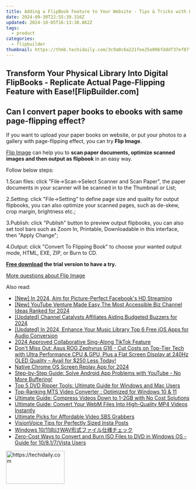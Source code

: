 ```yaml
---
title: Adding a FlipBook Feature to Your Website - Tips & Tricks with FlipBuilder Tools
date: 2024-09-30T22:55:39.316Z
updated: 2024-10-05T16:13:30.862Z
tags:
  - product
categories:
  - flipbuilder
thumbnail: https://thmb.techidaily.com/3c9a0c6a221fee25e096fdddf37ef07f9a19a2323a0faabfa25ea26bfdcf4c13.jpg
---
```


## Transform Your Physical Library Into Digital FlipBooks - Replicate Actual Page-Flipping Feature with Ease![FlipBuilder.com]

## Can I convert paper books to ebooks with same page-flipping effect?

If you want to upload your paper books on website, or put your photos to a gallery with page-flipping effect, you can try **Flip Image**. 

[Flip Image](https://tools.techidaily.com/flipbuilder/products/) can help you to **scan paper documents, optimize scanned images and then output as flipbook** in an easy way.

Follow below steps:

1.Scan files: click "File->Scan->Select Scanner and Scan Paper", the paper documents in your scanner will be scanned in to the Thumbnail or List;

2.Setting: click "File->Setting" to define page size and quality for output flipbooks, you can also optimize your scanned pages, such as de-skew, crop margin, brightness etc.;

3.Publish: click "Publish" button to preview output flipbooks, you can also set tool bars such as Zoom In, Printable, Downloadable in this interface, then "Apply Change";

4.Output: click "Convert To Flipping Book" to choose your wanted output mode, HTML, EXE, ZIP, or Burn to CD.

**[Free download](https://tools.techidaily.com/flipbuilder/products/) the trial version to have a try.** 

[More questions about Flip Image](https://tools.techidaily.com/flipbuilder/products/)

<ins class="adsbygoogle"
     style="display:block"
     data-ad-format="autorelaxed"
     data-ad-client="ca-pub-7571918770474297"
     data-ad-slot="1223367746"></ins>

<ins class="adsbygoogle"
     style="display:block"
     data-ad-client="ca-pub-7571918770474297"
     data-ad-slot="8358498916"
     data-ad-format="auto"
     data-full-width-responsive="true"></ins>

<span class="atpl-alsoreadstyle">Also read:</span>
<div><ul>
<li><a href="https://facebook-video-content.techidaily.com/new-in-2024-aim-for-picture-perfect-facebooks-hd-streaming/"><u>[New] In 2024, Aim for Picture-Perfect Facebook's HD Streaming</u></a></li>
<li><a href="https://youtube-docs.techidaily.com/outube-venture-made-easy-the-most-accessible-biz-channel-ideas-ranked-for-2024/"><u>[New] YouTube Venture Made Easy The Most Accessible Biz Channel Ideas Ranked for 2024</u></a></li>
<li><a href="https://youtube-web.techidaily.com/ed-channel-catalysts-affiliates-aiding-budgeted-buzzers-for-2024/"><u>[Updated] Channel Catalysts Affiliates Aiding Budgeted Buzzers for 2024</u></a></li>
<li><a href="https://youtube-webster.techidaily.com/ed-in-2024-enhance-your-music-library-top-6-free-ios-apps-for-audio-conversion/"><u>[Updated] In 2024, Enhance Your Music Library Top 6 Free iOS Apps for Audio Conversion</u></a></li>
<li><a href="https://tiktok-clips.techidaily.com/2024-approved-collaborative-sing-along-tiktok-feature/"><u>2024 Approved Collaborative Sing-Along TikTok Feature</u></a></li>
<li><a href="https://hardware-tips.techidaily.com/dont-miss-out-asus-rog-zephyrus-g16-cut-costs-on-top-tier-tech-with-ultra-performance-cpu-and-gpu-plus-a-flat-screen-display-at-240hz-oled-quality-avail-for10/"><u>Don't Miss Out: Asus ROG Zephyrus G16 - Cut Costs on Top-Tier Tech with Ultra Performance CPU & GPU, Plus a Flat Screen Display at 240Hz OLED Quality – Avail for $250 Less Today!</u></a></li>
<li><a href="https://screen-video-capture.techidaily.com/native-chrome-os-screen-replay-app-for-2024/"><u>Native Chrome OS Screen Replay App for 2024</u></a></li>
<li><a href="https://win-latest.techidaily.com/step-by-step-guide-solve-android-app-problems-with-youtube-no-more-buffering/"><u>Step-by-Step Guide: Solve Android App Problems with YouTube - No More Buffering!</u></a></li>
<li><a href="https://win-latest.techidaily.com/top-5-dvd-ripper-tools-ultimate-guide-for-windows-and-mac-users/"><u>Top 5 DVD Ripper Tools: Ultimate Guide for Windows and Mac Users</u></a></li>
<li><a href="https://win-latest.techidaily.com/top-ranking-mts-video-converter-optimized-for-windows-10-and-11/"><u>Top-Ranking MTS Video Converter : Optimized for Windows 10 & 11</u></a></li>
<li><a href="https://win-latest.techidaily.com/ultimate-guide-compress-videos-down-to-1-2gb-with-no-cost-solutions/"><u>Ultimate Guide: Compress Videos Down to 1-2GB with No Cost Solutions</u></a></li>
<li><a href="https://win-latest.techidaily.com/ultimate-guide-convert-your-webm-files-into-high-quality-mp4-videos-instantly/"><u>Ultimate Guide: Convert Your WebM Files Into High-Quality MP4 Videos Instantly</u></a></li>
<li><a href="https://youtube-zero.techidaily.com/ate-picks-for-affordable-video-sbs-grabbers/"><u>Ultimate Picks for Affordable Video SBS Grabbers</u></a></li>
<li><a href="https://instagram-video-recordings.techidaily.com/visionvoice-tips-for-perfectly-sized-insta-posts/"><u>VisionVoice Tips for Perfectly Sized Insta Posts</u></a></li>
<li><a href="https://win-latest.techidaily.com/1726027411272-windows-1011wav/"><u>Windows 10/11向けWAV形式ファイル仕様チェック</u></a></li>
<li><a href="https://win-latest.techidaily.com/zero-cost-ways-to-convert-and-burn-iso-files-to-dvd-in-windows-os-guide-for-10817vista-users/"><u>Zero-Cost Ways to Convert and Burn ISO Files to DVD in Windows OS - Guide for 10/8.1/7/Vista Users</u></a></li>
</ul></div>

<!-- affiliate ads begin -->
<a href="https://malaysia-healthcare-travel-council.pxf.io/c/5597632/1576477/17382" target="_top" id="1576477">
  <img src="//a.impactradius-go.com/display-ad/17382-1576477" border="0" alt="https://techidaily.com" width="160" height="90"/>
</a>
<img height="0" width="0" src="https://malaysia-healthcare-travel-council.pxf.io/i/5597632/1576477/17382" style="position:absolute;visibility:hidden;" border="0" />
<!-- affiliate ads end -->

